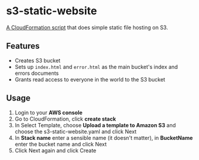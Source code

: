 # s3-static-website

[A CloudFormation script](https://raw.githubusercontent.com/matthew-andrews/static-website-cloudformation/master/stack.json) that does simple static file hosting on S3.

## Features

- Creates S3 bucket
- Sets up `index.html` and `error.html` as the main bucket's index and errors documents
- Grants read access to everyone in the world to the S3 bucket


## Usage

1. Login to your **AWS console**
1. Go to CloudFormation, click **create stack**
1. In Select Template, choose **Upload a template to Amazon S3** and choose the s3-static-website.yaml and click Next
1. In **Stack name** enter a sensible name (it doesn't matter), in **BucketName** enter the bucket name and click Next
1. Click Next again and click Create
